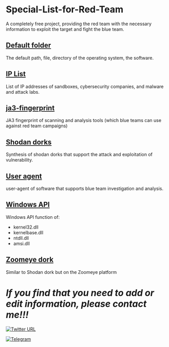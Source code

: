 # Special-List-for-Red-Team
A completely free project, providing the red team with the necessary information to exploit the target and fight the blue team.

## [Default folder](./Default-folder/)
The default path, file, directory of the operating system, the software.

## [IP List](./IP-List/)
List of IP addresses of sandboxes, cybersecurity companies, and malware and attack labs.

## [ja3-fingerprint](./ja3-fingerprint/)
JA3 fingerprint of scanning and analysis tools (which blue teams can use against red team campaigns)

## [Shodan dorks](./shodan-dorks/)
Synthesis of shodan dorks that support the attack and exploitation of vulnerability.

## [User agent](./user-agent/)
user-agent of software that supports blue team investigation and analysis.

## [Windows API](./Windows-API/)
Windows API function of:
- kernel32.dll
- kernelbase.dll
- ntdll.dll
- amsi.dll


## [Zoomeye dork](./zoomeye-dorks/)
Similar to Shodan dork but on the Zoomeye platform



# *If you find that you need to add or edit information, please contact me!!!*



[![Twitter URL](https://img.shields.io/twitter/url/https/twitter.com/diepnhdotit.svg?style=social&label=Follow%20%40diepnhdotit)](https://twitter.com/diepnhdotit)

[![Telegram](https://web.telegram.org/a/icon-192x192.png)](https://t.me/y4t0more)